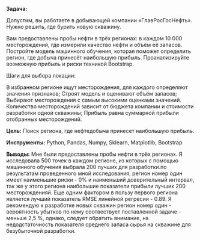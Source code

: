 **Задача:**

Допустим, вы работаете в добывающей компании «ГлавРосГосНефть». Нужно решить, где бурить новую скважину.

Вам предоставлены пробы нефти в трёх регионах: в каждом 10 000 месторождений, где измерили качество нефти и объём её запасов. Постройте модель машинного обучения, которая поможет определить регион, где добыча принесёт наибольшую прибыль. Проанализируйте возможную прибыль и риски техникой Bootstrap.

Шаги для выбора локации:

В избранном регионе ищут месторождения, для каждого определяют значения признаков;
Строят модель и оценивают объём запасов;
Выбирают месторождения с самым высокими оценками значений. Количество месторождений зависит от бюджета компании и стоимости разработки одной скважины;
Прибыль равна суммарной прибыли отобранных месторождений.

**Цель:**
Поиск региона, где нефтедобыча принесет наибольшую прибыль.

**Инструменты:**
Python, Pandas, Numpy, Sklearn, Matplotlib, Bootstrap

**Выводы:**
Мне были предоставлены пробы нефти в трёх регионах.
Я исследовала 500 точек в каждом регионе, из которых с помощью машинного обучения выбрала 200 лучших для разработки.по результатам проведенного мной исследования, регион номер один имеет наименьшие риски - 0% и наименьший доверительный интервал, так же у этого региона наибольшие показатели прибыли лучших 200 месторожденияй. Еще одним фактором в пользу первого региона является лучший показатель RMSE линейной регресии - 0.89.
Я рекомендую к разработке новых скважин регион номер один - вероятность убытков по нему соотвествует поставленной задаче - меньше 2,5 %, однако, следует обратить внимание, на недодстаточность показателя среднего запаса сырья на скважине для безубыточной разработки.
